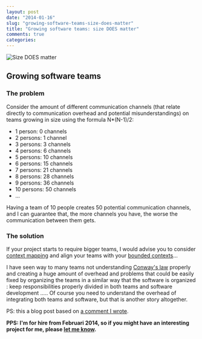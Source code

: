 ```yaml
---
layout: post
date: "2014-01-16"
slug: "growing-software-teams-size-does-matter"
title: "Growing software teams: size DOES matter"
comments: true
categories: 
---
```


![Size DOES matter](http://i181.photobucket.com/albums/x263/theblaccsuperman/size-does-matter-742262.jpg)

## Growing software teams

### The problem

Consider the amount of different communication channels (that relate directly to communication overhead and potential misunderstandings) on teams growing in size using the formula N*(N-1)/2: 

- 1 person: 0 channels
- 2 persons: 1 channel
- 3 persons: 3 channels
- 4 persons: 6 channels
- 5 persons: 10 channels
- 6 persons: 15 channels
- 7 persons: 21 channels
- 8 persons: 28 channels
- 9 persons: 36 channels
- 10 persons: 50 channels
- ...

Having a team of 10 people creates 50 potential communication channels, and I can guarantee that, the more channels you have, the worse the communication between them gets.

### The solution

If your project starts to require bigger teams, I would advise you to consider [context mapping](http://www.infoq.com/articles/ddd-contextmapping) and align your teams with your 
[bounded contexts](http://www.sapiensworks.com/blog/post/2012/04/17/DDD-The-Bounded-Context-Explained.aspx)...

I have seen way to many teams not understanding [Conway's law](http://en.wikipedia.org/wiki/Conway's_law) properly and creating a huge amount of overhead and problems that could be easily fixed by organizing the teams in a similar way that the software is organized : keep responsibilities properly divided in both teams and software development .....
Of course you need to understand the overhead of integrating both teams and software, but that is another story altogether.

PS: this a blog post based on [a comment I wrote](http://www.thoughtworks.com/insights/blog/3-misconceptions-about-bdd#comment-1204247153).

**PPS: I'm for hire from Februari 2014, so if you might have an interesting project for me, please [let me know](mailto::tom@corebvba.be).**

